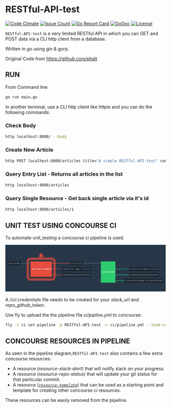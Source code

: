 # RESTful-API-test

[![Code Climate](https://codeclimate.com/github/JeffDeCola/RESTful-API-test/badges/gpa.svg)](https://codeclimate.com/github/JeffDeCola/RESTful-API-test)
[![Issue Count](https://codeclimate.com/github/JeffDeCola/RESTful-API-test/badges/issue_count.svg)](https://codeclimate.com/github/JeffDeCola/RESTful-API-test/issues)
[![Go Report Card](https://goreportcard.com/badge/jeffdecola/RESTful-API-test)](https://goreportcard.com/report/jeffdecola/RESTful-API-test)
[![GoDoc](https://godoc.org/github.com/JeffDeCola/RESTful-API-test?status.svg)](https://godoc.org/github.com/JeffDeCola/RESTful-API-test)
[![License](http://img.shields.io/:license-mit-blue.svg)](http://jeffdecola.mit-license.org)


`RESTful-API-test` is a very limited RESTful API in which you can GET
and POST data via a CLI http client from a database.

Written in go using gin &amp; gorp.

Original Code from https://github.com/phalt

## RUN

From Command line

```bash
go run main.go
```

In another terminal, use a CLI http client like httpie and you can do the following commands:

### Check Body

```bash
http localhost:8000/ --body
```

### Create New Article

```bash
http POST localhost:8000/articles title="A simple RESTful-API-test" content="Hello-World"
```

### Query Entry List - Returns all articles in the list

```bash
http localhost:8000/articles
```

### Query Single Resource - Get back single article via it's id

```bash
http localhost:8000/articles/1
```

## UNIT TEST USING CONCOURSE CI

To automate unit_testing a concourse ci pipeline is used.

![IMAGE - hello-go concourse ci piepline - IMAGE](docs/RESTful-API-test-pipeline.jpg)

A _/ci/.credentials_ file needs to be created for your _slack_url_ and _repo_github_token_.

Use fly to upload the the pipeline file _ci/pipline.yml_ to concourse:

```bash
fly -t ci set-pipeline -p RESTful-API-test -c ci/pipeline.yml --load-vars-from ci/.credentials.yml
```

## CONCOURSE RESOURCES IN PIPELINE

As seen in the pipeline diagram,`RESTful-API-test` also contains a few extra concourse resources:

* A resource (_resource-slack-alert_) that will notify slack on your progress.
* A resource (_resource-repo-status_) that will update your git status for that
  particular commit.
* A resource ([_`resource-template`_](https://github.com/JeffDeCola/resource-template))
  that can be used as a starting point and template for creating other concourse
  ci resources.

These resources can be easily removed from the pipeline.